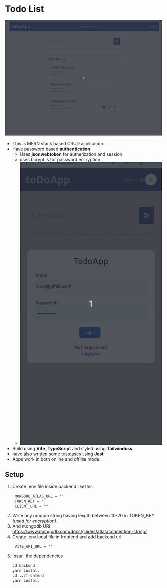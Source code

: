 # Todo List

![](Demo/todo-MERN.gif)

* This is MERN stack based CRUD application.
* Have password based **authentication**
  * Uses **jsonwebtoken** for autherization and session 
  * uses bcrypt js for password encryption
  * ![](Demo/todo-authentication.gif)
* Build using **Vite** ,**TypeScript** and styled using **Tailwindcss**. 
* have also written some testcases using **Jest**
* Apps work in both online and offline mode.

## Setup

1. Create .env file inside backend like this
   ```
    MONGODB_ATLAS_URL = ''
    TOKEN_KEY = ''
    CLIENT_URL = ""
   ```
2. Write any random string having length between 10-20 in TOKEN_KEY *(used for encryption)*.
3. And mongodb URI https://www.mongodb.com/docs/guides/atlas/connection-string/
4. Create .env.local file in frontend and add backend url
   ```
    VITE_API_URL = ""
   ```
5. Install the dependencies
   ```
   cd backend
   yarn install
   cd ../frontend
   yarn install
   ```

